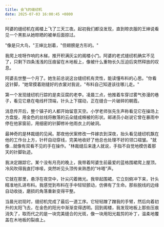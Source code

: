 ```yaml
---
title: 会飞的缝纫机
date: 2025-07-03 16:00:45 +0800
---
```


阿婆的缝纫机在阁楼上飞了三天三夜。起初我们都没发现，直到晾衣服的王婶说看见一个黑影从她晾晒的被单后面掠过。

"像是只大鸟，"王婶比划着，"但翅膀是方形的。"

我爬上吱呀作响的木梯，推开积满灰尘的阁楼小门。阿婆的老式缝纫机确实不见了，只剩下四条浅浅的压痕留在木地板上，像被什么重物长久压迫后突然释放的叹息。

阿婆去世整一个月了。她生前总说这台缝纫机有灵性，能读懂布料的心思。"你看这针脚，"她常摸着刚缝好的衣裳对我说，"布料自己知道该往哪儿走。"

第一个发现缝纫机行踪的是卖豆腐的老李。凌晨三点，他推着车穿过雾气弥漫的巷子，看见它悬在电线杆顶端，针头上下摆动，正在缝合一片破碎的朝霞。

消息传开后，整个镇子的人都开始留意天空。小学老师张先生声称看见它在操场上方盘旋，用金色的丝线将散落的云朵缝成棉被的形状。邮递员小赵说它曾在暴雨中停在他家窗前，用细密的针脚修补他雨衣上的破洞。

最神奇的是林裁缝的见闻。那夜他伏案修改一件嫁衣到深夜，抬头看见缝纫机飘在他的工作台上方，针杆自动穿线，完美地收好了他总也处理不好的领口褶皱。"就像...就像有双看不见的手在操作。"林裁缝后来逢人就说，手指不自觉地模仿着那天的针脚轨迹。

我决定跟踪它。某个没有月亮的晚上，我带着阿婆生前最爱的蓝格围裙爬上屋顶。冷风吹得我直打哆嗦，突然听见头顶传来熟悉的"咔嗒"声。

它就在那里，悬浮在夜空中，针尖闪着微光。我举起围裙，它立刻俯冲下来，针头精准地扎进布料。我感觉到布料在手中轻轻颤动，仿佛有了生命。那些脱线的边缘自动收拢，磨损的角落重新变得平整。

当晨光初现时，缝纫机完成了最后一道工序。它轻轻蹭了蹭我的手臂，然后向着初升的太阳飞去，在金色的阳光中渐渐变得透明。回到阁楼，我发现地板上那些压痕消失了，取而代之的是一块完美缝合的光斑，像一块用阳光裁剪的补丁，温柔地覆盖在木地板的裂痕上。

